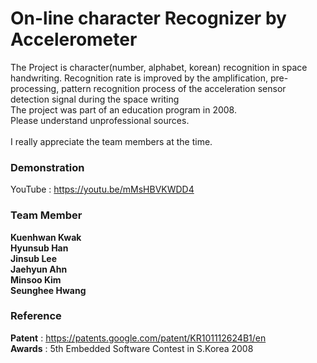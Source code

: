 # On-line character Recognizer by Accelerometer
The Project is character(number, alphabet, korean) recognition in space handwriting. Recognition rate is improved by the amplification, pre-processing, pattern recognition process of the acceleration sensor detection signal during the space writing
<br>
The project was part of an education program in 2008.<br>
Please understand unprofessional sources.<br>
<br>
I really appreciate the team members at the time.
<br>

### Demonstration
YouTube : https://youtu.be/mMsHBVKWDD4
<br>

### Team Member
<b>
Kuenhwan Kwak<br>
Hyunsub Han<br>
Jinsub Lee<br>
Jaehyun Ahn<br>
Minsoo Kim<br>
Seunghee Hwang<br>
</b>
 

### Reference
<b>Patent</b> : https://patents.google.com/patent/KR101112624B1/en<br>
<b>Awards</b> : 5th Embedded Software Contest in S.Korea 2008
